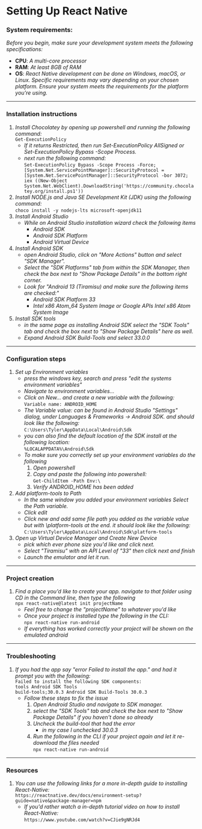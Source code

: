 
# Setting Up React Native

### System requirements: 
*Before you begin, make sure your development system meets the following specifications:*
- **CPU**: *A multi-core processor*
- **RAM**: *At least 8GB of RAM*
- **OS**: *React Native development can be done on Windows, macOS, or Linux. Specific requirements may vary depending on your chosen platform. Ensure your system meets the requirements for the platform you're using.*

---

### Installation instructions
1. *Install Chocolatey by opening up powershell and running the following command:* <br/>
    `Get-ExecutionPolicy`
    - *If it returns Restricted, then run Set-ExecutionPolicy AllSigned or Set-ExecutionPolicy Bypass -Scope Process.*
    - *next run the following command:* <br/>
    `Set-ExecutionPolicy Bypass -Scope Process -Force; [System.Net.ServicePointManager]::SecurityProtocol = [System.Net.ServicePointManager]::SecurityProtocol -bor 3072; iex ((New-Object System.Net.WebClient).DownloadString('https://community.chocolatey.org/install.ps1'))`
2. *Install NODE.js and Java SE Development Kit (JDK) using the following command:* <br/>
    `choco install -y nodejs-lts microsoft-openjdk11`
3. *Install Android Studio*
    - *While on Android Studio installation wizard check the following items*
        - *Android SDK*
        - *Android SDK Platform*
        - *Android Virtual Device*
4. *Install Android SDK*
    - *open Android Studio, click on "More Actions" button and select "SDK Manager".*
    - *Select the "SDK Platforms" tab from within the SDK Manager, then check the box next to "Show Package Details" in the bottom right corner.*
    - *Look for "Android 13 (Tiramisu) and make sure the following items are checked:"*
        - *Android SDK Platform 33*
        - *Intel x86 Atom_64 System Image or Google APIs Intel x86 Atom System Image*
5. *Install SDK tools*
    - *in the same page as installing Android SDK select the "SDK Tools" tab and check the box next to "Show Package Details" here as well.*
    - *Expand Android SDK Build-Tools and select 33.0.0*

---

### Configuration steps
1. *Set up Environment variables*
    - *press the windows key, search and press "edit the systems environment variables"*
    - *Navigate to environment variables...*
    - *Click on New... and create a new variable with the following:* <br/>
    `Variable name: ANDROID_HOME`
    - *The Variable value: can be found in Android Studio "Settings" dialog, under Languages & Frameworks → Android SDK. and should look like the following:* <br/>
    `C:\Users\Tyler\AppData\Local\Android\Sdk`
    - *you can also find the default location of the SDK install at the following location:* <br/>
    `%LOCALAPPDATA%\Android\Sdk`
    - *To make sure you correctly set up your environment variables do the following*
        1. *Open powershell*
        2. *Copy and paste the following into powershell:* <br/>
            `Get-ChildItem -Path Env:\`
        3. *Verify ANDROID_HOME has been added*
2. *Add platform-tools to Path*
    - *In the same window you added your environment variables Select the Path variable.*
    - *Click edit*
    - *Click new and add same file path you added as the variable value but with \platform-tools at the end. it should look like the following:* <br/>
        `C:\Users\Tyler\AppData\Local\Android\Sdk\platform-tools`
3. *Open up Virtual Device Manager and Create New Device*
    - *pick which ever phone size you'd like and click next.*
    - *Select "Tiramisu" with an API Level of "33" then click next and finish*
    - *Launch the emulator and let it run.*

---

### Project creation
1. *Find a place you'd like to create your app. navigate to that folder using CD in the Command line, then type the following* <br/>
`npx react-native@latest init projectName`
    - *Feel free to change the "projectName" to whatever you'd like*
    - *Once your project is installed type the following in the CLI:* <br/>
    `npx react-native run-android`
    - *If everything has worked correctly your project will be shown on the emulated android*

---

### Troubleshooting
1. *If you had the app say "error Failed to install the app." and had it prompt you with the following:* <br/>
`Failed to install the following SDK components:`  <br/>
`tools Android SDK Tools` <br/>
`build-tools;30.0.3 Android SDK Build-Tools 30.0.3` <br/>
    - *Follow these steps to fix the issue*
        1. *Open Android Studio and navigate to SDK manager.*
        2. *select the "SDK Tools" tab and check the box next to "Show Package Details" if you haven't done so already*
        3. *Uncheck the build-tool that had the error*
            - *in my case I unchecked 30.0.3*
        4. *Run the following in the CLI if your project again and let it re-download the files needed* <br/>
            `npx react-native run-android`

---

### Resources
1. *You can use the following links for a more in-depth guide to installing React-Native:* <br/>
    `https://reactnative.dev/docs/environment-setup?guide=native&package-manager=npm`
    - *If you'd rather watch a in-depth tutorial video on how to install React-Native:* <br/>
    `https://www.youtube.com/watch?v=CJie9gNRJd4`
